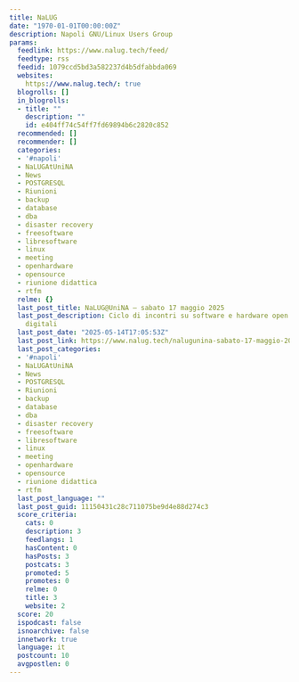 ```yaml
---
title: NaLUG
date: "1970-01-01T00:00:00Z"
description: Napoli GNU/Linux Users Group
params:
  feedlink: https://www.nalug.tech/feed/
  feedtype: rss
  feedid: 1079ccd5bd3a582237d4b5dfabbda069
  websites:
    https://www.nalug.tech/: true
  blogrolls: []
  in_blogrolls:
  - title: ""
    description: ""
    id: e404ff74c54ff7fd69894b6c2820c852
  recommended: []
  recommender: []
  categories:
  - '#napoli'
  - NaLUGAtUniNA
  - News
  - POSTGRESQL
  - Riunioni
  - backup
  - database
  - dba
  - disaster recovery
  - freesoftware
  - libresoftware
  - linux
  - meeting
  - openhardware
  - opensource
  - riunione didattica
  - rtfm
  relme: {}
  last_post_title: NaLUG@UniNA – sabato 17 maggio 2025
  last_post_description: Ciclo di incontri su software e hardware open source e libertà
    digitali
  last_post_date: "2025-05-14T17:05:53Z"
  last_post_link: https://www.nalug.tech/nalugunina-sabato-17-maggio-2025/
  last_post_categories:
  - '#napoli'
  - NaLUGAtUniNA
  - News
  - POSTGRESQL
  - Riunioni
  - backup
  - database
  - dba
  - disaster recovery
  - freesoftware
  - libresoftware
  - linux
  - meeting
  - openhardware
  - opensource
  - riunione didattica
  - rtfm
  last_post_language: ""
  last_post_guid: 11150431c28c711075be9d4e88d274c3
  score_criteria:
    cats: 0
    description: 3
    feedlangs: 1
    hasContent: 0
    hasPosts: 3
    postcats: 3
    promoted: 5
    promotes: 0
    relme: 0
    title: 3
    website: 2
  score: 20
  ispodcast: false
  isnoarchive: false
  innetwork: true
  language: it
  postcount: 10
  avgpostlen: 0
---
```

